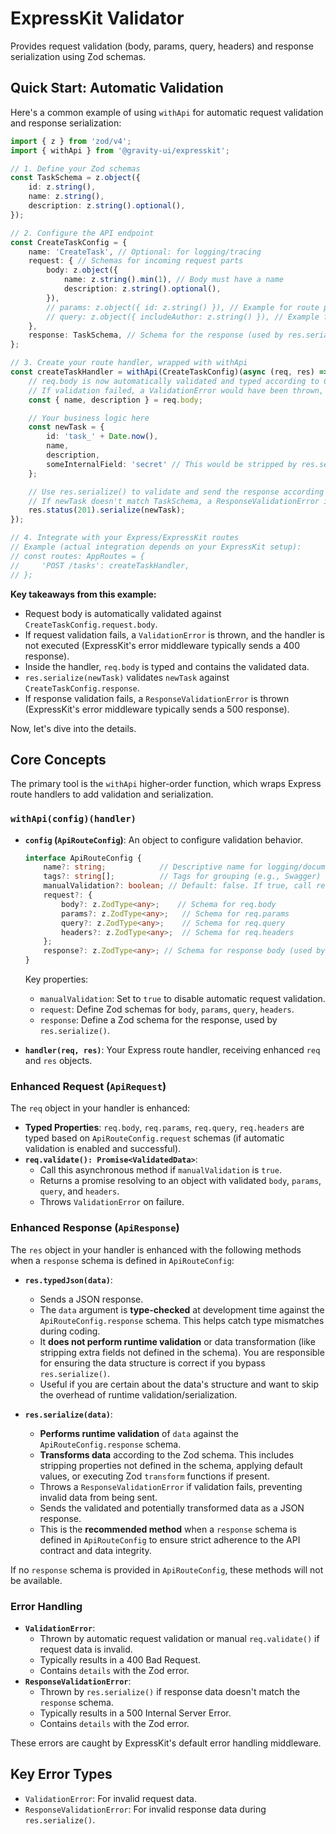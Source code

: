 # ExpressKit Validator

Provides request validation (body, params, query, headers) and response serialization using Zod schemas.

## Quick Start: Automatic Validation

Here's a common example of using `withApi` for automatic request validation and response serialization:

```typescript
import { z } from 'zod/v4';
import { withApi } from '@gravity-ui/expresskit';

// 1. Define your Zod schemas
const TaskSchema = z.object({
    id: z.string(),
    name: z.string(),
    description: z.string().optional(),
});

// 2. Configure the API endpoint
const CreateTaskConfig = {
    name: 'CreateTask', // Optional: for logging/tracing
    request: { // Schemas for incoming request parts
        body: z.object({
            name: z.string().min(1), // Body must have a name
            description: z.string().optional(),
        }),
        // params: z.object({ id: z.string() }), // Example for route params
        // query: z.object({ includeAuthor: z.string() }), // Example for query params
    },
    response: TaskSchema, // Schema for the response (used by res.serialize)
};

// 3. Create your route handler, wrapped with withApi
const createTaskHandler = withApi(CreateTaskConfig)(async (req, res) => {
    // req.body is now automatically validated and typed according to CreateTaskConfig.request.body
    // If validation failed, a ValidationError would have been thrown, and this handler wouldn't run.
    const { name, description } = req.body;

    // Your business logic here
    const newTask = {
        id: 'task_' + Date.now(),
        name,
        description,
        someInternalField: 'secret' // This would be stripped by res.serialize if not in TaskSchema
    };

    // Use res.serialize() to validate and send the response according to CreateTaskConfig.response
    // If newTask doesn't match TaskSchema, a ResponseValidationError is thrown.
    res.status(201).serialize(newTask);
});

// 4. Integrate with your Express/ExpressKit routes
// Example (actual integration depends on your ExpressKit setup):
// const routes: AppRoutes = {
//     'POST /tasks': createTaskHandler,
// };
```

**Key takeaways from this example:**
- Request body is automatically validated against `CreateTaskConfig.request.body`.
- If request validation fails, a `ValidationError` is thrown, and the handler is not executed (ExpressKit's error middleware typically sends a 400 response).
- Inside the handler, `req.body` is typed and contains the validated data.
- `res.serialize(newTask)` validates `newTask` against `CreateTaskConfig.response`.
- If response validation fails, a `ResponseValidationError` is thrown (ExpressKit's error middleware typically sends a 500 response).

Now, let's dive into the details.

## Core Concepts

The primary tool is the `withApi` higher-order function, which wraps Express route handlers to add validation and serialization.

### `withApi(config)(handler)`

-   **`config` (`ApiRouteConfig`)**: An object to configure validation behavior.
    ```typescript
    interface ApiRouteConfig {
        name?: string;            // Descriptive name for logging/documentation
        tags?: string[];          // Tags for grouping (e.g., Swagger)
        manualValidation?: boolean; // Default: false. If true, call req.validate() manually.
        request?: {
            body?: z.ZodType<any>;    // Schema for req.body
            params?: z.ZodType<any>;   // Schema for req.params
            query?: z.ZodType<any>;    // Schema for req.query
            headers?: z.ZodType<any>;  // Schema for req.headers
        };
        response?: z.ZodType<any>; // Schema for response body (used by res.serialize)
    }
    ```
    Key properties:
    *   `manualValidation`: Set to `true` to disable automatic request validation.
    *   `request`: Define Zod schemas for `body`, `params`, `query`, `headers`.
    *   `response`: Define a Zod schema for the response, used by `res.serialize()`.

-   **`handler(req, res)`**: Your Express route handler, receiving enhanced `req` and `res` objects.

### Enhanced Request (`ApiRequest`)

The `req` object in your handler is enhanced:
*   **Typed Properties**: `req.body`, `req.params`, `req.query`, `req.headers` are typed based on `ApiRouteConfig.request` schemas (if automatic validation is enabled and successful).
*   **`req.validate(): Promise<ValidatedData>`**:
    *   Call this asynchronous method if `manualValidation` is `true`.
    *   Returns a promise resolving to an object with validated `body`, `params`, `query`, and `headers`.
    *   Throws `ValidationError` on failure.

### Enhanced Response (`ApiResponse`)

The `res` object in your handler is enhanced with the following methods when a `response` schema is defined in `ApiRouteConfig`:

*   **`res.typedJson(data)`**:
    *   Sends a JSON response.
    *   The `data` argument is **type-checked** at development time against the `ApiRouteConfig.response` schema. This helps catch type mismatches during coding.
    *   It **does not perform runtime validation** or data transformation (like stripping extra fields not defined in the schema). You are responsible for ensuring the data structure is correct if you bypass `res.serialize()`.
    *   Useful if you are certain about the data's structure and want to skip the overhead of runtime validation/serialization.

*   **`res.serialize(data)`**:
    *   **Performs runtime validation** of `data` against the `ApiRouteConfig.response` schema.
    *   **Transforms data** according to the Zod schema. This includes stripping properties not defined in the schema, applying default values, or executing Zod `transform` functions if present.
    *   Throws a `ResponseValidationError` if validation fails, preventing invalid data from being sent.
    *   Sends the validated and potentially transformed data as a JSON response.
    *   This is the **recommended method** when a `response` schema is defined in `ApiRouteConfig` to ensure strict adherence to the API contract and data integrity.

If no `response` schema is provided in `ApiRouteConfig`, these methods will not be available.

### Error Handling

-   **`ValidationError`**:
    *   Thrown by automatic request validation or manual `req.validate()` if request data is invalid.
    *   Typically results in a 400 Bad Request.
    *   Contains `details` with the Zod error.
-   **`ResponseValidationError`**:
    *   Thrown by `res.serialize()` if response data doesn't match the `response` schema.
    *   Typically results in a 500 Internal Server Error.
    *   Contains `details` with the Zod error.

These errors are caught by ExpressKit's default error handling middleware.

## Key Error Types

-   `ValidationError`: For invalid request data.
-   `ResponseValidationError`: For invalid response data during `res.serialize()`.
